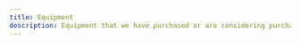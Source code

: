 ```yaml
---
title: Equipment
description: Equipment that we have purchased or are considering purchasing for the Rangeline. As an Amazon Associate I earn from qualifying purchases.
---
```

